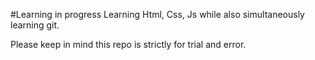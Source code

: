 #Learning in progress
Learning Html, Css, Js while also simultaneously learning git.

Please keep in mind this repo is strictly for trial and error.